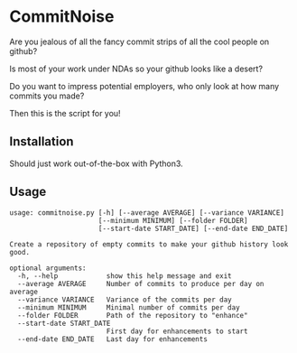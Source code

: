 # CommitNoise

Are you jealous of all the fancy commit strips of all the cool people on github?

Is most of your work under NDAs so your github looks like a desert?

Do you want to impress potential employers, who only look at how many commits you made?

Then this is the script for you!

## Installation

Should just work out-of-the-box with Python3.

## Usage
```
usage: commitnoise.py [-h] [--average AVERAGE] [--variance VARIANCE]
                      [--minimum MINIMUM] [--folder FOLDER]
                      [--start-date START_DATE] [--end-date END_DATE]

Create a repository of empty commits to make your github history look good.

optional arguments:
  -h, --help            show this help message and exit
  --average AVERAGE     Number of commits to produce per day on average
  --variance VARIANCE   Variance of the commits per day
  --minimum MINIMUM     Minimal number of commits per day
  --folder FOLDER       Path of the repository to "enhance"
  --start-date START_DATE
                        First day for enhancements to start
  --end-date END_DATE   Last day for enhancements
```

